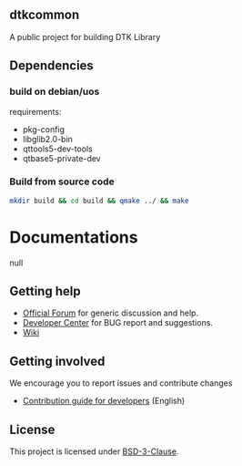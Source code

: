 ## dtkcommon

A public project for building DTK Library

## Dependencies

### build on debian/uos
requirements:

- pkg-config
- libglib2.0-bin
- qttools5-dev-tools
- qtbase5-private-dev

### Build from source code

```bash
mkdir build && cd build && qmake ../ && make
```

# Documentations

null

## Getting help

- [Official Forum](https://bbs.deepin.org/) for generic discussion and help.
- [Developer Center](https://github.com/linuxdeepin/developer-center) for BUG report and suggestions.
- [Wiki](https://wiki.deepin.org/)

## Getting involved

We encourage you to report issues and contribute changes

- [Contribution guide for developers](https://github.com/linuxdeepin/developer-center/wiki/Contribution-Guidelines-for-Developers-en) (English)

## License

This project is licensed under [BSD-3-Clause](LICENSE).
